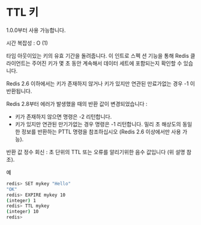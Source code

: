 # TTL 키
1.0.0부터 사용 가능합니다.

시간 복잡성 : O (1)

타임 아웃이있는 키의 유효 기간을 돌려줍니다. 이 인트로 스펙 션 기능을 통해 Redis 클라이언트는 주어진 키가 몇 초 동안 계속해서 데이터 세트에 포함되는지 확인할 수 있습니다.

Redis 2.6 이하에서는 키가 존재하지 않거나 키가 있지만 연관된 만료가없는 경우 -1 이 반환됩니다.

Redis 2.8부터 에러가 발생했을 때의 반환 값이 변경되었습니다 :
* 키가 존재하지 않으면 명령은 -2 리턴합니다.
* 키가 있지만 연관된 만기가없는 경우 명령은 -1 리턴합니다.
밀리 초 해상도의 동일한 정보를 반환하는 PTTL 명령을 참조하십시오 (Redis 2.6 이상에서만 사용 가능).

반환 값
정수 회신 : 초 단위의 TTL 또는 오류를 알리기위한 음수 값입니다 (위 설명 참조).

예
```sh
redis> SET mykey "Hello"
"OK"
redis> EXPIRE mykey 10
(integer) 1
redis> TTL mykey
(integer) 10
redis> 
```
